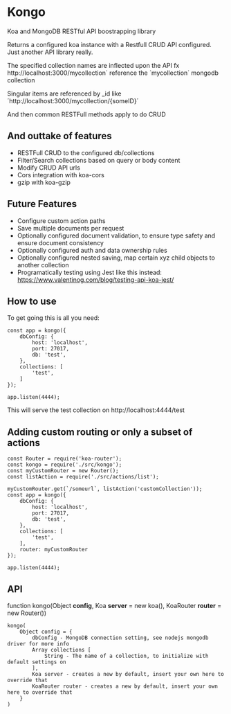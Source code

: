 # Kongo
Koa and MongoDB RESTful API boostrapping library

Returns a configured koa instance with a Restfull CRUD API configured.
Just another API library really.

The specified collection names are inflected upon the API fx http://localhost:3000/mycollection´
reference the ´mycollection´ mongodb collection

Singular items are referenced by _id like ´http://localhost:3000/mycollection/{someID}´

And then common RESTFull methods apply to do CRUD

## And outtake of features
- RESTFull CRUD to the configured db/collections
- Filter/Search collections based on query or body content
- Modify CRUD API urls
- Cors integration with koa-cors
- gzip with koa-gzip

## Future Features
- Configure custom action paths
- Save multiple documents per request
- Optionally configured document validation, to ensure type safety and ensure document consistency
- Optionally configured auth and data ownership rules
- Optionally configured nested saving, map certain xyz child objects to another collection
- Programatically testing using Jest like this instead: https://www.valentinog.com/blog/testing-api-koa-jest/

## How to use
To get going this is all you need:
```
const app = kongo({
    dbConfig: {
        host: 'localhost',
        port: 27017,
        db: 'test',
    },
    collections: [
        'test',
    ]
});

app.listen(4444);
```

This will serve the test collection on http://localhost:4444/test

## Adding custom routing or only a subset of actions
```
const Router = require('koa-router');
const kongo = require('./src/kongo');
const myCustomRouter = new Router();
const listAction = require('./src/actions/list');

myCustomRouter.get(`/someurl`, listAction('customCollection'));
const app = kongo({
    dbConfig: {
        host: 'localhost',
        port: 27017,
        db: 'test',
    },
    collections: [
        'test',
    ],
    router: myCustomRouter
});

app.listen(4444);
```

## API
function kongo(Object **config**, Koa **server** = new koa(), KoaRouter **router** = new Router())
```
kongo(
    Object config = {
        dbConfig - MongoDB connection setting, see nodejs mongodb driver for more info
        Array collections [
            String - The name of a collection, to initialize with default settings on
        ],
        Koa server - creates a new by default, insert your own here to override that
        KoaRouter router - creates a new by default, insert your own here to override that
    }
)
```
